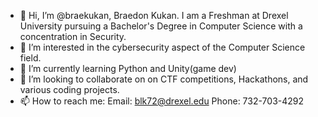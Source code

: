 - 👋 Hi, I’m @braekukan, Braedon Kukan. I am a Freshman at Drexel University pursuing a Bachelor's Degree in Computer Science with a concentration in Security. 
- 👀 I’m interested in the cybersecurity aspect of the Computer Science field.
- 🌱 I’m currently learning Python and Unity(game dev)
- 💞️ I’m looking to collaborate on on CTF competitions, Hackathons, and various coding projects. 
- 📫 How to reach me:
     Email: blk72@drexel.edu
     Phone: 732-703-4292

